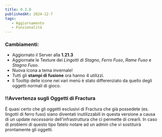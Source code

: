 ```yaml
---
title: 0.3.0
publishedAt: 2024-12-7
tags:
   - Aggiornamento
   - Funzionalità
---
```


### Cambiamenti:
- Aggiornato il Server alla **1.21.3**
- Aggiornate le Texture dei _Lingotti di Stagno_, _Ferro Fuso_, _Rame Fuso_ e _Stagno Fuso_.
- Nuova icona a tema invernale!
- Tutti gli **stampi di fusione** ora hanno 4 utilizzi.
- Il Tooltip delle icone nei vari menù è stato differenziato da quello degli oggetti normali di gioco.

### ‼️Avvertenza sugli Oggetti di Fractura
È quasi certo che gli oggetti esclusivi di Fractura che già possedete (es. lingotti di ferro fuso) siano diventati inutilizzabili in questa versione a causa di un update _necessario_ dell'infrastruttura che ci permette di crearli. In caso di problemi di questo tipo fatelo notare ad un admin che vi sostituirà prontamente gli oggetti.